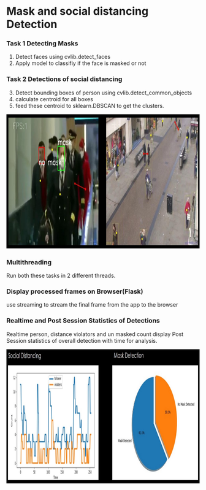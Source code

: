 # Mask and social distancing Detection

### Task 1 Detecting Masks
1. Detect faces using cvlib.detect_faces
2. Apply model to classifiy if the face is masked or not 

### Task 2 Detections of social distancing
3. Detect bounding boxes of person using cvlib.detect_common_objects 
4. calculate centroid for all boxes
5. feed these centroid to sklearn.DBSCAN to get the clusters.

<img src="https://github.com/hitzz97/mask-dist-detection/blob/master/demo1.jpg" height="350" width="800"/>

### Multithreading 
Run both these tasks in 2 different threads.

### Display processed frames on Browser(Flask)
use streaming to stream the final frame from the app to the browser

### Realtime and Post Session Statistics of Detections 
Realtime person, distance violators and un masked count display
Post Session statistics of overall detection with time for analysis.

<img src="https://github.com/hitzz97/mask-dist-detection/blob/master/demo2.jpg" height="350" width="800"/>


